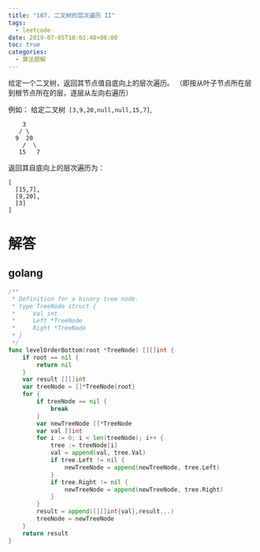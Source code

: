 ```yaml
---
title: "107. 二叉树的层次遍历 II"
tags:
  - leetcode
date: 2019-07-05T10:03:48+08:00
toc: true
categories:
  - 算法题解
---
```


给定一个二叉树，返回其节点值自底向上的层次遍历。 （即按从叶子节点所在层到根节点所在的层，逐层从左向右遍历）
<!--more-->

例如：
给定二叉树` [3,9,20,null,null,15,7]`,
```
    3
   / \
  9  20
    /  \
   15   7
```
返回其自底向上的层次遍历为：
```
[
  [15,7],
  [9,20],
  [3]
]
```

# 解答

## golang

```go
/**
 * Definition for a binary tree node.
 * type TreeNode struct {
 *     Val int
 *     Left *TreeNode
 *     Right *TreeNode
 * }
 */
func levelOrderBottom(root *TreeNode) [][]int {
	if root == nil {
		return nil
	}
	var result [][]int
	var treeNode = []*TreeNode{root}
	for {
		if treeNode == nil {
			break
		}
		var newTreeNode []*TreeNode
		var val []int
		for i := 0; i < len(treeNode); i++ {
			tree := treeNode[i]
			val = append(val, tree.Val)
			if tree.Left != nil {
				newTreeNode = append(newTreeNode, tree.Left)
			}
			if tree.Right != nil {
				newTreeNode = append(newTreeNode, tree.Right)
			}
		}
		result = append([][]int{val},result...)
		treeNode = newTreeNode
	}
	return result
}
```